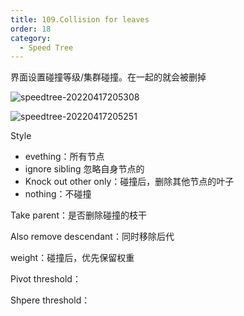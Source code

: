 ```yaml
---
title: 109.Collision for leaves
order: 18
category:
  - Speed Tree
---
```

界面设置碰撞等级/集群碰撞。在一起的就会被删掉

![speedtree-20220417205308](/assets/SpeedTree-20220417205308.png)

![speedtree-20220417205251](/assets/SpeedTree-20220417205251.png)

Style

- evething：所有节点
- ignore sibling 忽略自身节点的
- Knock out other only：碰撞后，删除其他节点的叶子
- nothing：不碰撞


Take parent：是否删除碰撞的枝干

Also remove descendant：同时移除后代

weight：碰撞后，优先保留权重

Pivot threshold：

Shpere threshold：

